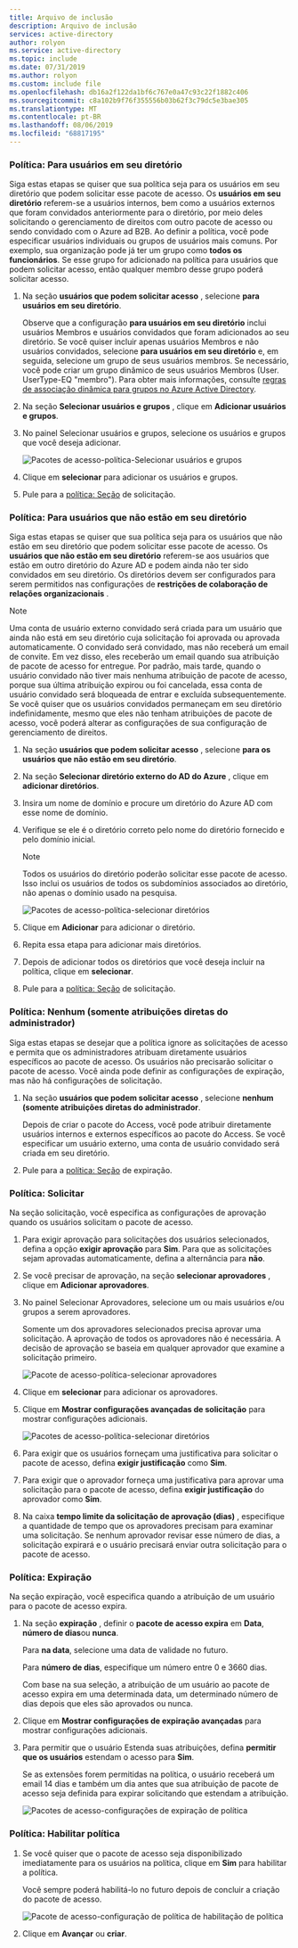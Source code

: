 ```yaml
---
title: Arquivo de inclusão
description: Arquivo de inclusão
services: active-directory
author: rolyon
ms.service: active-directory
ms.topic: include
ms.date: 07/31/2019
ms.author: rolyon
ms.custom: include file
ms.openlocfilehash: db16a2f122da1bf6c767e0a47c93c22f1882c406
ms.sourcegitcommit: c8a102b9f76f355556b03b62f3c79dc5e3bae305
ms.translationtype: MT
ms.contentlocale: pt-BR
ms.lasthandoff: 08/06/2019
ms.locfileid: "68817195"
---
```

### <a name="policy-for-users-in-your-directory"></a>Política: Para usuários em seu diretório

Siga estas etapas se quiser que sua política seja para os usuários em seu diretório que podem solicitar esse pacote de acesso.  Os **usuários em seu diretório** referem-se a usuários internos, bem como a usuários externos que foram convidados anteriormente para o diretório, por meio deles solicitando o gerenciamento de direitos com outro pacote de acesso ou sendo convidado com o Azure ad B2B. Ao definir a política, você pode especificar usuários individuais ou grupos de usuários mais comuns. Por exemplo, sua organização pode já ter um grupo como **todos os funcionários**.  Se esse grupo for adicionado na política para usuários que podem solicitar acesso, então qualquer membro desse grupo poderá solicitar acesso.

1. Na seção **usuários que podem solicitar acesso** , selecione **para usuários em seu diretório**.

    Observe que a configuração **para usuários em seu diretório** inclui usuários Membros e usuários convidados que foram adicionados ao seu diretório. Se você quiser incluir apenas usuários Membros e não usuários convidados, selecione **para usuários em seu diretório** e, em seguida, selecione um grupo de seus usuários membros. Se necessário, você pode criar um grupo dinâmico de seus usuários Membros (User. UserType-EQ "membro"). Para obter mais informações, consulte [regras de associação dinâmica para grupos no Azure Active Directory](../articles/active-directory/users-groups-roles/groups-dynamic-membership.md).

1. Na seção **Selecionar usuários e grupos** , clique em **Adicionar usuários e grupos**.

1. No painel Selecionar usuários e grupos, selecione os usuários e grupos que você deseja adicionar.

    ![Pacotes de acesso-política-Selecionar usuários e grupos](./media/active-directory-entitlement-management-policy/policy-select-users-groups.png)

1. Clique em **selecionar** para adicionar os usuários e grupos.

1. Pule para a [política: Seção](#policy-request) de solicitação.

### <a name="policy-for-users-not-in-your-directory"></a>Política: Para usuários que não estão em seu diretório

Siga estas etapas se quiser que sua política seja para os usuários que não estão em seu diretório que podem solicitar esse pacote de acesso. Os **usuários que não estão em seu diretório** referem-se aos usuários que estão em outro diretório do Azure AD e podem ainda não ter sido convidados em seu diretório.  Os diretórios devem ser configurados para serem permitidos nas configurações de **restrições de colaboração de relações organizacionais** .

> [!NOTE]
> Uma conta de usuário externo convidado será criada para um usuário que ainda não está em seu diretório cuja solicitação foi aprovada ou aprovada automaticamente. O convidado será convidado, mas não receberá um email de convite. Em vez disso, eles receberão um email quando sua atribuição de pacote de acesso for entregue. Por padrão, mais tarde, quando o usuário convidado não tiver mais nenhuma atribuição de pacote de acesso, porque sua última atribuição expirou ou foi cancelada, essa conta de usuário convidado será bloqueada de entrar e excluída subsequentemente. Se você quiser que os usuários convidados permaneçam em seu diretório indefinidamente, mesmo que eles não tenham atribuições de pacote de acesso, você poderá alterar as configurações de sua configuração de gerenciamento de direitos.

1. Na seção **usuários que podem solicitar acesso** , selecione **para os usuários que não estão em seu diretório**.

1. Na seção **Selecionar diretório externo do AD do Azure** , clique em **adicionar diretórios**.

1. Insira um nome de domínio e procure um diretório do Azure AD com esse nome de domínio.

1. Verifique se ele é o diretório correto pelo nome do diretório fornecido e pelo domínio inicial.

    > [!NOTE]
    > Todos os usuários do diretório poderão solicitar esse pacote de acesso. Isso inclui os usuários de todos os subdomínios associados ao diretório, não apenas o domínio usado na pesquisa.

    ![Pacotes de acesso-política-selecionar diretórios](./media/active-directory-entitlement-management-policy/policy-select-directories.png)

1. Clique em **Adicionar** para adicionar o diretório.

1. Repita essa etapa para adicionar mais diretórios.

1. Depois de adicionar todos os diretórios que você deseja incluir na política, clique em **selecionar**.

1. Pule para a [política: Seção](#policy-request) de solicitação.

### <a name="policy-none-administrator-direct-assignments-only"></a>Política: Nenhum (somente atribuições diretas do administrador)

Siga estas etapas se desejar que a política ignore as solicitações de acesso e permita que os administradores atribuam diretamente usuários específicos ao pacote de acesso. Os usuários não precisarão solicitar o pacote de acesso. Você ainda pode definir as configurações de expiração, mas não há configurações de solicitação.

1. Na seção **usuários que podem solicitar acesso** , selecione **nenhum (somente atribuições diretas do administrador**.

    Depois de criar o pacote do Access, você pode atribuir diretamente usuários internos e externos específicos ao pacote do Access. Se você especificar um usuário externo, uma conta de usuário convidado será criada em seu diretório.

1. Pule para a [política: Seção](#policy-expiration) de expiração.

### <a name="policy-request"></a>Política: Solicitar

Na seção solicitação, você especifica as configurações de aprovação quando os usuários solicitam o pacote de acesso.

1. Para exigir aprovação para solicitações dos usuários selecionados, defina a opção **exigir aprovação** para **Sim**. Para que as solicitações sejam aprovadas automaticamente, defina a alternância para **não**.

1. Se você precisar de aprovação, na seção **selecionar aprovadores** , clique em **Adicionar aprovadores**.

1. No painel Selecionar Aprovadores, selecione um ou mais usuários e/ou grupos a serem aprovadores.

    Somente um dos aprovadores selecionados precisa aprovar uma solicitação. A aprovação de todos os aprovadores não é necessária. A decisão de aprovação se baseia em qualquer aprovador que examine a solicitação primeiro.

    ![Pacote de acesso-política-selecionar aprovadores](./media/active-directory-entitlement-management-policy/policy-select-approvers.png)

1. Clique em **selecionar** para adicionar os aprovadores.

1. Clique em **Mostrar configurações avançadas de solicitação** para mostrar configurações adicionais.

    ![Pacotes de acesso-política-selecionar diretórios](./media/active-directory-entitlement-management-policy/policy-advanced-request.png)

1. Para exigir que os usuários forneçam uma justificativa para solicitar o pacote de acesso, defina **exigir justificação** como **Sim**.

1. Para exigir que o aprovador forneça uma justificativa para aprovar uma solicitação para o pacote de acesso, defina **exigir justificação** do aprovador como **Sim**.

1. Na caixa **tempo limite da solicitação de aprovação (dias)** , especifique a quantidade de tempo que os aprovadores precisam para examinar uma solicitação. Se nenhum aprovador revisar esse número de dias, a solicitação expirará e o usuário precisará enviar outra solicitação para o pacote de acesso.

### <a name="policy-expiration"></a>Política: Expiração

Na seção expiração, você especifica quando a atribuição de um usuário para o pacote de acesso expira.

1. Na seção **expiração** , definir o **pacote de acesso expira** em **Data**, **número de dias**ou **nunca**.

    Para **na data**, selecione uma data de validade no futuro.

    Para **número de dias**, especifique um número entre 0 e 3660 dias.

    Com base na sua seleção, a atribuição de um usuário ao pacote de acesso expira em uma determinada data, um determinado número de dias depois que eles são aprovados ou nunca.

1. Clique em **Mostrar configurações de expiração avançadas** para mostrar configurações adicionais.

1. Para permitir que o usuário Estenda suas atribuições, defina **permitir que os usuários** estendam o acesso para **Sim**.

    Se as extensões forem permitidas na política, o usuário receberá um email 14 dias e também um dia antes que sua atribuição de pacote de acesso seja definida para expirar solicitando que estendam a atribuição.

    ![Pacotes de acesso-configurações de expiração de política](./media/active-directory-entitlement-management-policy/policy-expiration.png)

### <a name="policy-enable-policy"></a>Política: Habilitar política

1. Se você quiser que o pacote de acesso seja disponibilizado imediatamente para os usuários na política, clique em **Sim** para habilitar a política.

    Você sempre poderá habilitá-lo no futuro depois de concluir a criação do pacote de acesso.

    ![Pacote de acesso-configuração de política de habilitação de política](./media/active-directory-entitlement-management-policy/policy-enable.png)

1. Clique em **Avançar** ou **criar**.
